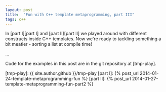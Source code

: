 ```yaml
---
layout: post
title:  "Fun with C++ template metaprogramming, part III"
tags: c++ 
---
```


In [part I][part I] and [part II][part II] we played around with different constructs inside C++ templates. Now we're ready to tackling something a bit meatier - sorting a list at compile time!

...

Code for the examples in this post are in the git repository at [tmp-play].

[tmp-play]: {{ site.author.github }}/tmp-play
[part I]: {% post_url 2014-01-24-template-metaprogramming-fun %}
[part II]: {% post_url 2014-01-27-template-metaprogramming-fun-part2 %}
